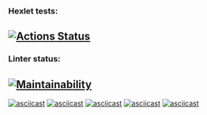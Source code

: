 ### Hexlet tests:
[![Actions Status](https://github.com/olenberg/frontend-project-lvl1/workflows/hexlet-check/badge.svg)](https://github.com/olenberg/frontend-project-lvl1/actions)
---
### Linter status:
[![Maintainability](https://api.codeclimate.com/v1/badges/a99a88d28ad37a79dbf6/maintainability)](https://codeclimate.com/github/codeclimate/codeclimate/maintainability)
---
[![asciicast](https://asciinema.org/a/7OpwjSJ8PsXIZ3CP2KBHJRzXy.svg)](https://asciinema.org/a/7OpwjSJ8PsXIZ3CP2KBHJRzXy)
[![asciicast](https://asciinema.org/a/504474.svg)](https://asciinema.org/a/504474)
[![asciicast](https://asciinema.org/a/504692.svg)](https://asciinema.org/a/504692)
[![asciicast](https://asciinema.org/a/504707.svg)](https://asciinema.org/a/504707)
[![asciicast](https://asciinema.org/a/504734.svg)](https://asciinema.org/a/504734)